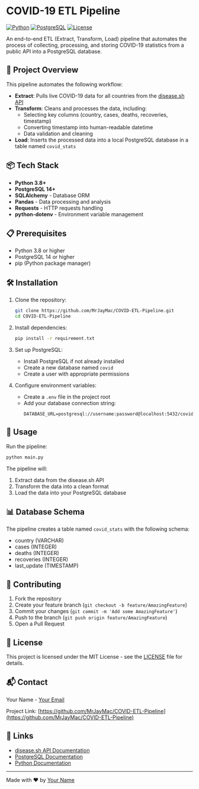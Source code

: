 # COVID-19 ETL Pipeline

[![Python](https://img.shields.io/badge/python-3.8+-blue.svg)](https://www.python.org/downloads/)
[![PostgreSQL](https://img.shields.io/badge/postgresql-14+-blue.svg)](https://www.postgresql.org/download/)
[![License](https://img.shields.io/badge/license-MIT-green.svg)](LICENSE)

An end-to-end ETL (Extract, Transform, Load) pipeline that automates the process of collecting, processing, and storing COVID-19 statistics from a public API into a PostgreSQL database.

## 🚀 Project Overview

This pipeline automates the following workflow:

- **Extract**: Pulls live COVID-19 data for all countries from the [disease.sh API](https://disease.sh/docs/)
- **Transform**: Cleans and processes the data, including:
  - Selecting key columns (country, cases, deaths, recoveries, timestamp)
  - Converting timestamp into human-readable datetime
  - Data validation and cleaning
- **Load**: Inserts the processed data into a local PostgreSQL database in a table named `covid_stats`

## 📦 Tech Stack

- **Python 3.8+**
- **PostgreSQL 14+**
- **SQLAlchemy** - Database ORM
- **Pandas** - Data processing and analysis
- **Requests** - HTTP requests handling
- **python-dotenv** - Environment variable management

## 📋 Prerequisites

- Python 3.8 or higher
- PostgreSQL 14 or higher
- pip (Python package manager)

## 🛠️ Installation

1. Clone the repository:
   ```bash
   git clone https://github.com/MrJayMac/COVID-ETL-Pipeline.git
   cd COVID-ETL-Pipeline
   ```

2. Install dependencies:
   ```bash
   pip install -r requirement.txt
   ```

3. Set up PostgreSQL:
   - Install PostgreSQL if not already installed
   - Create a new database named `covid`
   - Create a user with appropriate permissions

4. Configure environment variables:
   - Create a `.env` file in the project root
   - Add your database connection string:
     ```
     DATABASE_URL=postgresql://username:password@localhost:5432/covid
     ```

## 🚀 Usage

Run the pipeline:
```bash
python main.py
```

The pipeline will:
1. Extract data from the disease.sh API
2. Transform the data into a clean format
3. Load the data into your PostgreSQL database

## 📊 Database Schema

The pipeline creates a table named `covid_stats` with the following schema:
- country (VARCHAR)
- cases (INTEGER)
- deaths (INTEGER)
- recoveries (INTEGER)
- last_update (TIMESTAMP)

## 🤝 Contributing

1. Fork the repository
2. Create your feature branch (`git checkout -b feature/AmazingFeature`)
3. Commit your changes (`git commit -m 'Add some AmazingFeature'`)
4. Push to the branch (`git push origin feature/AmazingFeature`)
5. Open a Pull Request

## 📄 License

This project is licensed under the MIT License - see the [LICENSE](LICENSE) file for details.

## 📬 Contact

Your Name - [Your Email](mailto:your.email@example.com)

Project Link: [https://github.com/MrJayMac/COVID-ETL-Pipeline](https://github.com/MrJayMac/COVID-ETL-Pipeline)

## 🔗 Links

- [disease.sh API Documentation](https://disease.sh/docs/)
- [PostgreSQL Documentation](https://www.postgresql.org/docs/)
- [Python Documentation](https://docs.python.org/3/)

---

Made with ❤️ by [Your Name](https://github.com/MrJayMac)
